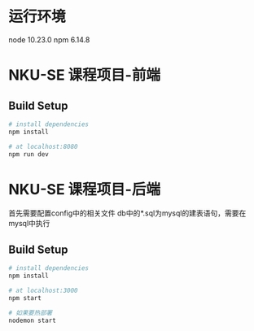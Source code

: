 # 运行环境
node 10.23.0
npm 6.14.8

# NKU-SE 课程项目-前端

## Build Setup

``` bash
# install dependencies
npm install

# at localhost:8080
npm run dev

```
# NKU-SE 课程项目-后端

首先需要配置config中的相关文件
db中的*.sql为mysql的建表语句，需要在mysql中执行
## Build Setup

``` bash
# install dependencies
npm install

# at localhost:3000
npm start

# 如果要热部署
nodemon start

```
